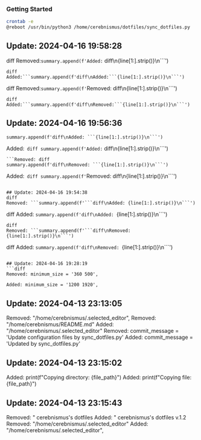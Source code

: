 ### Getting Started

```bash
crontab -e
@reboot /usr/bin/python3 /home/cerebnismus/dotfiles/sync_dotfiles.py
```


## Update: 2024-04-16 19:58:28
diff
Removed:```summary.append(f'Added:``` diff\n{line[1:].strip()}\n```')
```
diff
Added:```summary.append(f'diff\nAdded:```{line[1:].strip()}\n```')
```
diff
Removed:```summary.append(f'```Removed: diff\n{line[1:].strip()}\n```')
```
diff
Added:```summary.append(f'diff\nRemoved:```{line[1:].strip()}\n```')
```

## Update: 2024-04-16 19:56:36
```Removed: diff
summary.append(f'diff\nAdded: ```{line[1:].strip()}\n```')
```
Added:``` diff
summary.append(f'Added:``` diff\n{line[1:].strip()}\n```')
```
```Removed: diff
summary.append(f'diff\nRemoved: ```{line[1:].strip()}\n```')
```
Added:``` diff
summary.append(f'```Removed: diff\n{line[1:].strip()}\n```')
```

## Update: 2024-04-16 19:54:38
diff
Removed: ```summary.append(f'```diff\nAdded: {line[1:].strip()}\n```')
```
diff
Added: ```summary.append(f'diff\nAdded: ```{line[1:].strip()}\n```')
```
diff
Removed: ```summary.append(f'```diff\nRemoved: {line[1:].strip()}\n```')
```
diff
Added: ```summary.append(f'diff\nRemoved: ```{line[1:].strip()}\n```')
```

## Update: 2024-04-16 19:28:19
```diff
Removed: minimum_size = '360 500',
```
```diff
Added: minimum_size = '1200 1920',
```
## Update: 2024-04-13 23:13:05
Removed: "/home/cerebnismus/.selected_editor",
Removed: "/home/cerebnismus/README.md"
Added: "/home/cerebnismus/.selected_editor"
Removed: commit_message = 'Update configuration files by sync_dotfiles.py'
Added: commit_message = 'Updated by sync_dotfiles.py'

## Update: 2024-04-13 23:15:02
Added: print(f"Copying directory: {file_path}")
Added: print(f"Copying file: {file_path}")

## Update: 2024-04-13 23:15:43
Removed: " cerebnismus's dotfiles
Added: " cerebnismus's dotfiles v.1.2
Removed: "/home/cerebnismus/.selected_editor"
Added: "/home/cerebnismus/.selected_editor",

